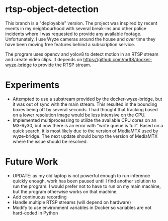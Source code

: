 # rtsp-object-detection

This branch is a "deployable" version.
The project was inspired by recent events in my neighbourhood with several break-ins and other police incidents where I was requested to provide any available footage. 
Unfortunately, I use Wyze cameras around the house and over time they have been moving free features behind a subscription service. 

The program uses opencv and yolov8 to detect motion in an RTSP stream and create video clips. It depends on https://github.com/mrlt8/docker-wyze-bridge to provide the RTSP stream.


# Experiments
- Attempted to use a substream provided by the docker-wyze-bridge, but it was out of sync with the main stream. This resulted in the bounding boxes being off by several seconds. I had thought that tracking based on a lower resolution image would be less intensive on the CPU.
- Implemented multiprocessing to utilize the available CPU cores on an M3-6y30, but now there is an error with "write queue is full". Based on a quick search, it is most likely due to the version of MediaMTX used by wyze-bridge. The next update should bump the version of MediaMTX where the issue should be resolved.
# Future Work
  - UPDATE: as my old laptop is not powerful enough to run inference quickly enough, work has been paused until I find another solution to run the program. I would prefer not to have to run on my main machine, but the program otherwise works on that machine.
- Add continuous recording
- Handle multiple RTSP streams (will depend on hardware)
- Modify to use environment variables in Docker so variables are not hard-coded in Python



